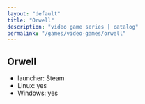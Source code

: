 ```yaml
---
layout: "default"
title: "Orwell"
description: "video game series | catalog"
permalink: "/games/video-games/orwell"
---
```


## Orwell

- launcher: Steam
- Linux: yes
- Windows: yes
